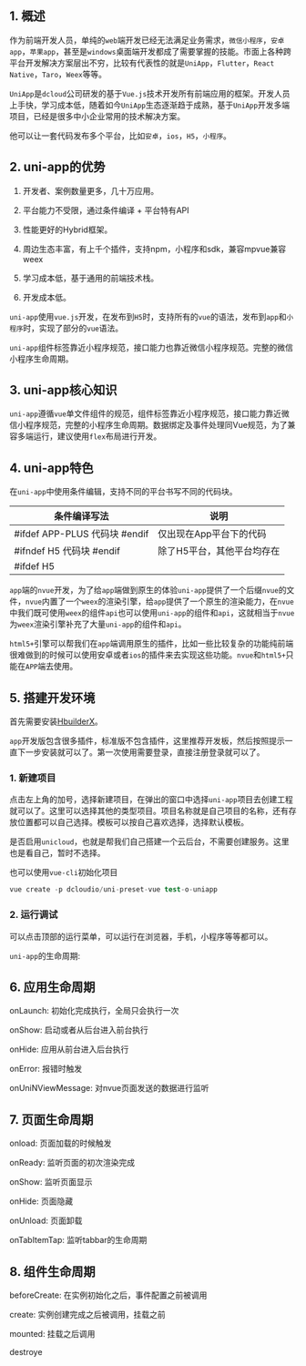 ## 1. 概述

作为前端开发人员，单纯的```web```端开发已经无法满足业务需求，```微信小程序```，```安卓app```，```苹果app```，甚至是```windows```桌面端开发都成了需要掌握的技能。市面上各种跨平台开发解决方案层出不穷，比较有代表性的就是```UniApp```，```Flutter```，```React Native```，```Taro```，```Weex```等等。

```UniApp```是```dcloud```公司研发的基于```Vue.js```技术开发所有前端应用的框架。开发人员上手快，学习成本低，随着如今```UniApp```生态逐渐趋于成熟，基于```UniApp```开发多端项目，已经是很多中小企业常用的技术解决方案。

他可以让一套代码发布多个平台，比如```安卓```，```ios```，```H5```，```小程序```。

## 2. uni-app的优势

1. 开发者、案例数量更多，几十万应用。

2. 平台能力不受限，通过条件编译 + 平台特有API

3. 性能更好的Hybrid框架。

4. 周边生态丰富，有上千个插件，支持npm，小程序和sdk，兼容mpvue兼容weex

5. 学习成本低，基于通用的前端技术栈。

6. 开发成本低。

```uni-app```使用```vue.js```开发，在发布到```H5```时，支持所有的```vue```的语法，发布到```app```和```小程序```时，实现了部分的```vue```语法。

```uni-app```组件标签靠近小程序规范，接口能力也靠近微信小程序规范。完整的微信小程序生命周期。

## 3. uni-app核心知识

```uni-app```遵循```vue```单文件组件的规范，组件标签靠近小程序规范，接口能力靠近微信小程序规范，完整的小程序生命周期。数据绑定及事件处理同Vue规范，为了兼容多端运行，建议使用```flex```布局进行开发。

## 4. uni-app特色

在```uni-app```中使用条件编辑，支持不同的平台书写不同的代码块。

| 条件编译写法 | 说明 |
| ------- | ------- |
| #ifdef APP-PLUS 代码块 #endif| 仅出现在App平台下的代码 |
| #ifndef H5 代码块 #endif| 除了H5平台，其他平台均存在 |
| #ifdef H5 || MP-WEIXIN 代码块 #endif| 在H5平台或微信小程序平台存在的代码，只有```||```没有```&&``` |

```app```端的```nvue```开发，为了给```app```端做到原生的体验```uni-app```提供了一个后缀```nvue```的文件，```nvue```内置了一个```weex```的渲染引擎，给```app```提供了一个原生的渲染能力，在```nvue```中我们既可使用```weex```的组件```api```也可以使用```uni-app```的组件和```api```，这就相当于```nvue```为````weex````渲染引擎补充了大量```uni-app```的组件和```api```。

```html5+```引擎可以帮我们在```app```端调用原生的插件，比如一些比较复杂的功能纯前端很难做到的时候可以使用安卓或者```ios```的插件来去实现这些功能。```nvue```和```html5+```只能在```APP```端去使用。

## 5. 搭建开发环境

首先需要安装[HbuilderX](https://www.dcloud.io/hbuilderx.html)。

```app```开发版包含很多插件，标准版不包含插件，这里推荐开发板，然后按照提示一直下一步安装就可以了。第一次使用需要登录，直接注册登录就可以了。

### 1. 新建项目

点击左上角的加号，选择新建项目，在弹出的窗口中选择```uni-app```项目去创建工程就可以了。这里可以选择其他的类型项目。项目名称就是自己项目的名称，还有存放位置都可以自己选择。模板可以按自己喜欢选择，选择默认模板。

是否启用```unicloud```，也就是帮我们自己搭建一个云后台，不需要创建服务。这里也是看自己，暂时不选择。

也可以使用```vue-cli```初始化项目

```s
vue create -p dcloudio/uni-preset-vue test-o-uniapp
```

### 2. 运行调试

可以点击顶部的运行菜单，可以运行在浏览器，手机，小程序等等都可以。

```uni-app```的生命周期:

## 6. 应用生命周期

onLaunch: 初始化完成执行，全局只会执行一次

onShow: 启动或者从后台进入前台执行 

onHide: 应用从前台进入后台执行

onError: 报错时触发

onUniNViewMessage: 对nvue页面发送的数据进行监听

## 7. 页面生命周期

onload: 页面加载的时候触发

onReady: 监听页面的初次渲染完成

onShow: 监听页面显示

onHide: 页面隐藏

onUnload: 页面卸载

onTabItemTap: 监听tabbar的生命周期

## 8. 组件生命周期

beforeCreate: 在实例初始化之后，事件配置之前被调用

create: 实例创建完成之后被调用，挂载之前

mounted: 挂载之后调用

destroye